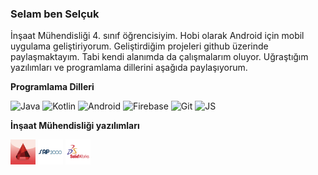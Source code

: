### Selam ben Selçuk
İnşaat Mühendisliği 4. sınıf öğrencisiyim. Hobi olarak Android için mobil uygulama geliştiriyorum. Geliştirdiğim projeleri github üzerinde paylaşmaktayım. Tabi kendi alanımda da çalışmalarım oluyor. Uğraştığım yazılımları ve programlama dillerini aşağıda paylaşıyorum.

**Programlama Dilleri**
<p>
<img title="Java" alt="Java" width="40px" src="https://www.vectorlogo.zone/logos/java/java-ar21.svg" />
<img title="Kotlin" alt="Kotlin" width="40px" src="https://www.vectorlogo.zone/logos/kotlinlang/kotlinlang-ar21.svg" />
<img title="Android" alt="Android" width="40px" src="https://www.vectorlogo.zone/logos/android/android-ar21.svg" />
<img title="Firebase" alt="Firebase" width="40px" src="https://www.vectorlogo.zone/logos/firebase/firebase-ar21.svg" />
<img title="Git" alt="Git" width="40px" src="https://www.vectorlogo.zone/logos/git-scm/git-scm-ar21.svg" />
<img alt="JS" title="JavaScript" width="40px" src="https://www.vectorlogo.zone/logos/javascript/javascript-ar21.svg">
</p>

**İnşaat Mühendisliği yazılımları**
<p>
<img title="Autocad" alt="Autocad" width="40px" src="https://raw.githubusercontent.com/55selcukozdemir/55selcukozdemir/75b63af2b7a7541d4af32347f6d4abb344f75d23/src/autocad-2016-icon.svg" />
<img alt="SAP2000" title="SAP2000" width="40px" src="https://raw.githubusercontent.com/55selcukozdemir/55selcukozdemir/75b63af2b7a7541d4af32347f6d4abb344f75d23/src/sap2000-vector-logo.svg">
<img title="Solidworks" alt="Solidworks" width="40px" src="https://raw.githubusercontent.com/55selcukozdemir/55selcukozdemir/75b63af2b7a7541d4af32347f6d4abb344f75d23/src/solidworks.svg">
</p>

